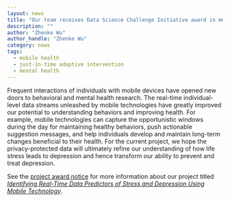```yaml
---
layout: news
title: "Our team receives Data Science Challenge Initiative award in mobile health analytics"
description: ""
author: "Zhenke Wu"
author_handle: "Zhenke Wu"
category: news
tags: 
  - mobile health
  - just-in-time adaptive intervention
  - mental health
---
```


Frequent interactions of individuals with mobile devices have opened new doors to behavioral and mental health research. The real-time individual-level data streams unleashed by mobile technologies have greatly improved our potential to understanding behaviors and improving health. For example, mobile technologies can capture the opportunistic windows during the day for maintaining healthy behaviors, push actionable suggestion messages, and help individuals develop and maintain long-term changes beneficial to their health. For the current project, we hope the privacy-protected data will ultimately refine our understanding of how life stress leads to depression and hence transform our ability to prevent and treat depression. 

See the [project award notice](http://midas.umich.edu/research/health/depression/) for more information about our project titled [*Identifying Real-Time Data Predictors of Stress and Depression Using Mobile Technology*](http://midas.umich.edu/research/health/depression/).
